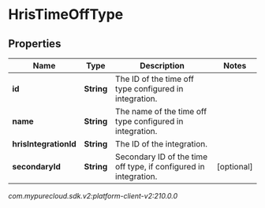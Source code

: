 # HrisTimeOffType


## Properties

| Name | Type | Description | Notes |
| ------------ | ------------- | ------------- | ------------- |
| **id** | **String** | The ID of the time off type configured in integration. |  |
| **name** | **String** | The name of the time off type configured in integration. |  |
| **hrisIntegrationId** | **String** | The ID of the integration. |  |
| **secondaryId** | **String** | Secondary ID of the time off type, if configured in integration. |  [optional] |




_com.mypurecloud.sdk.v2:platform-client-v2:210.0.0_
